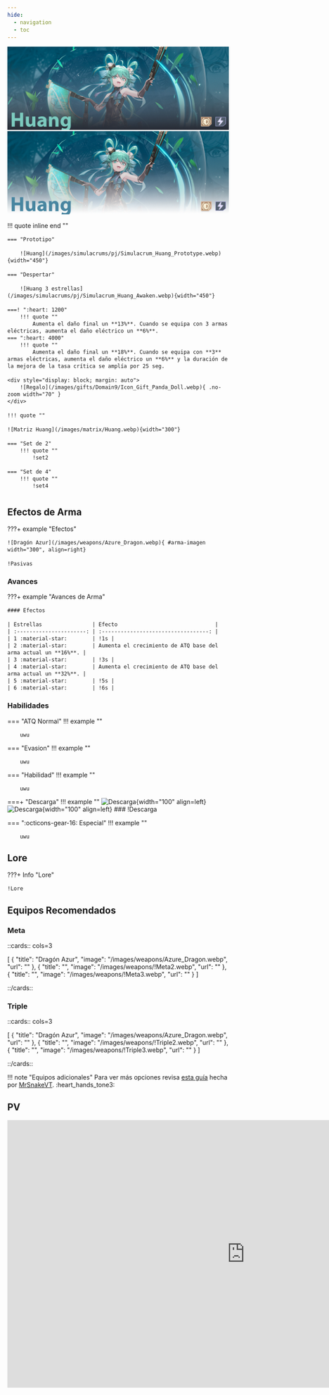 ```yaml
---
hide:
  - navigation
  - toc
---
```


![Huang](/images/covers/Cover_Huang.png#only-dark)
![Huang](/images/covers/Cover_Huang_Light.png#only-light)

!!! quote inline end ""
        
    === "Prototipo"

        ![Huang](/images/simulacrums/pj/Simulacrum_Huang_Prototype.webp){width="450"}

    === "Despertar"
      
        ![Huang 3 estrellas](/images/simulacrums/pj/Simulacrum_Huang_Awaken.webp){width="450"}

    ===! ":heart: 1200"
        !!! quote ""
            Aumenta el daño final un **13%**. Cuando se equipa con 3 armas eléctricas, aumenta el daño eléctrico un **6%**.
    === ":heart: 4000"
        !!! quote ""
            Aumenta el daño final un **18%**. Cuando se equipa con **3** armas eléctricas, aumenta el daño eléctrico un **6%** y la duración de la mejora de la tasa crítica se amplía por 25 seg.
    
    <div style="display: block; margin: auto">
        ![Regalo](/images/gifts/Domain9/Icon_Gift_Panda_Doll.webp){ .no-zoom width="70" }
    </div>

    !!! quote ""

    ![Matriz Huang](/images/matrix/Huang.webp){width="300"}

    === "Set de 2"
        !!! quote ""
            !set2

    === "Set de 4"
        !!! quote ""
            !set4    

#

## Efectos de Arma

???+ example "Efectos"

    ![Dragón Azur](/images/weapons/Azure_Dragon.webp){ #arma-imagen width="300", align=right}

    !Pasivas

### Avances

???+ example "Avances de Arma"

    #### Efectos

    | Estrellas                | Efecto                               |
    | :----------------------: | :----------------------------------: |
    | 1 :material-star:        | !1s |
    | 2 :material-star:        | Aumenta el crecimiento de ATQ base del arma actual un **16%**. |
    | 3 :material-star:        | !3s |
    | 4 :material-star:        | Aumenta el crecimiento de ATQ base del arma actual un **32%**. |
    | 5 :material-star:        | !5s |
    | 6 :material-star:        | !6s |

### Habilidades

=== "ATQ Normal"
    !!! example ""

        uwu

=== "Evasion"
    !!! example ""

        uwu

=== "Habilidad"
    !!! example ""

        uwu

===+ "Descarga"
    !!! example ""
        ![Descarga](/images/weapons/skills/Huang/discharge.webp#only-dark){width="100" align=left}
        ![Descarga](/images/weapons/skills/Huang/discharge_light.png#only-light){width="100" align=left}
        ### !Descarga

=== ":octicons-gear-16: Especial"
    !!! example ""

        uwu

## **Lore**

???+ Info "Lore"

    !Lore

## **Equipos Recomendados**

### Meta

::cards:: cols=3

[
 {
      "title": "Dragón Azur",
      "image": "/images/weapons/Azure_Dragon.webp",
      "url": ""
    },
    {
      "title": "",
      "image": "/images/weapons/!Meta2.webp",
      "url": ""
    }, 
    {
      "title": "",
      "image": "/images/weapons/!Meta3.webp",
      "url": ""
    }
]

::/cards::

### Triple 

::cards:: cols=3

[
 {
      "title": "Dragón Azur",
      "image": "/images/weapons/Azure_Dragon.webp",
      "url": ""
    },
    {
      "title": "",
      "image": "/images/weapons/!Triple2.webp",
      "url": ""
    },
    {
      "title": "",
      "image": "/images/weapons/!Triple3.webp",
      "url": ""
    }
]

::/cards::

!!! note "Equipos adicionales"
    Para ver más opciones revisa [esta guía](https://www.youtube.com/watch?v=hEZ-ja5eoKA) hecha por [MrSnakeVT](https://linktr.ee/MrsnakeVT). :heart_hands_tone3:

## **PV**

<iframe style="display: block; margin: auto" width="1080" height="608" src="https://www.youtube.com/embed/AbJrAf-C9EQ?si=WQ616qmaUOhk11MY" title="YouTube video player" frameborder="0" allow="accelerometer; autoplay; clipboard-write; encrypted-media; gyroscope; picture-in-picture; web-share" allowfullscreen></iframe>